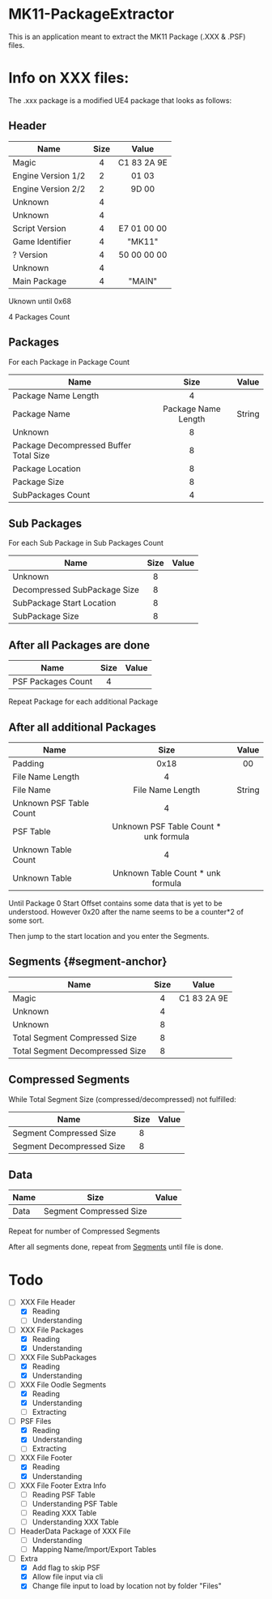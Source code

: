 # MK11-PackageExtractor
This is an application meant to extract the MK11 Package (.XXX &amp; .PSF) files.

# Info on XXX files:

The .xxx package is a modified UE4 package that looks as follows:

## Header

| Name               | Size |    Value    |
|--------------------|:----:|:-----------:|
| Magic              |   4  | C1 83 2A 9E |
| Engine Version 1/2 |   2  |    01 03    |
| Engine Version 2/2 |   2  |    9D 00    |
| Unknown            |   4  |             |
| Unknown            |   4  |             |
| Script Version     |   4  | E7 01 00 00 |
| Game Identifier    |   4  |    "MK11"   |
| ? Version          |   4  | 50 00 00 00 |
| Unknown            |   4  |             |
| Main Package       |   4  |    "MAIN"   |

Uknown until 0x68

4 Packages Count

## Packages

For each Package in Package Count

| Name                                   |         Size        |  Value |
|----------------------------------------|:-------------------:|:------:|
| Package Name Length                    |          4          |        |
| Package Name                           | Package Name Length | String |
| Unknown                                |          8          |        |
| Package Decompressed Buffer Total Size |          8          |        |
| Package Location                       |          8          |        |
| Package Size                           |          8          |        |
| SubPackages Count                      |          4          |        |

## Sub Packages

For each Sub Package in Sub Packages Count

| Name                         | Size | Value |
|------------------------------|:----:|:-----:|
| Unknown                      |   8  |       |
| Decompressed SubPackage Size |   8  |       |
| SubPackage Start Location    |   8  |       |
| SubPackage Size              |   8  |       |

## After all Packages are done

| Name                         | Size | Value |
|------------------------------|:----:|:-----:|
| PSF Packages Count           |   4  |       |

Repeat Package for each additional Package

## After all additional Packages

| Name                    |                  Size                 |  Value |
|-------------------------|:-------------------------------------:|:------:|
| Padding                 |                  0x18                 |   00   |
| File Name Length        |                   4                   |        |
| File Name               |            File Name Length           | String |
| Unknown PSF Table Count |                   4                   |        |
| PSF Table               | Unknown PSF Table Count * unk formula |        |
| Unknown Table Count     | 4                                     |        |
| Unknown Table           | Unknown Table Count * unk formula     |        |

Until Package 0 Start Offset contains some data that is yet to be understood. However 0x20 after the name seems to be a counter*2 of some sort.

Then jump to the start location and you enter the Segments.

## Segments {#segment-anchor}

| Name                            | Size | Value       |
|---------------------------------|:----:|:-----------:|
| Magic                           | 4    | C1 83 2A 9E |
| Unknown                         | 4    |             |
| Unknown                         | 8    |             |
| Total Segment Compressed Size   | 8    |             |
| Total Segment Decompressed Size | 8    |             |

## Compressed Segments

While Total Segment Size (compressed/decompressed) not fulfilled:

| Name                      | Size | Value       |
|---------------------------|:----:|:-----------:|
| Segment Compressed Size   | 8    |             |
| Segment Decompressed Size | 8    |             |

## Data

| Name   | Size                    | Value  |
|--------|:-----------------------:|:------:|
| Data   | Segment Compressed Size |        |

Repeat for number of Compressed Segments

After all segments done, repeat from [Segments](#segments) until file is done.



# Todo

- [ ] XXX File Header
  - [x] Reading
  - [ ] Understanding
- [ ] XXX File Packages
  - [x] Reading
  - [x] Understanding
- [ ] XXX File SubPackages
  - [x] Reading
  - [x] Understanding
- [ ] XXX File Oodle Segments
  - [x] Reading
  - [x] Understanding
  - [ ] Extracting
- [ ] PSF Files
  - [x] Reading
  - [x] Understanding
  - [ ] Extracting
- [ ] XXX File Footer
  - [x] Reading
  - [x] Understanding
- [ ] XXX File Footer Extra Info
  - [ ] Reading PSF Table
  - [ ] Understanding PSF Table
  - [ ] Reading XXX Table
  - [ ] Understanding XXX Table
- [ ] HeaderData Package of XXX File
  - [ ] Understanding
  - [ ] Mapping Name/Import/Export Tables
- [ ] Extra
  - [x] Add flag to skip PSF
  - [x] Allow file input via cli
  - [x] Change file input to load by location not by folder "Files"